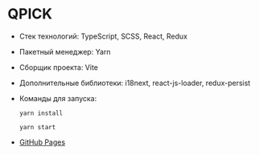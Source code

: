 # QPICK

- Стек технологий:
  TypeScript, SCSS, React, Redux

- Пакетный менеджер:
  Yarn

- Сборщик проекта:
  Vite

- Дополнительные библиотеки:
  i18next, react-js-loader, redux-persist

- Команды для запуска:

  ```
  yarn install
  ```

  ```
  yarn start
  ```

- [GitHub Pages](https://nasdermn.github.io/qpick)
